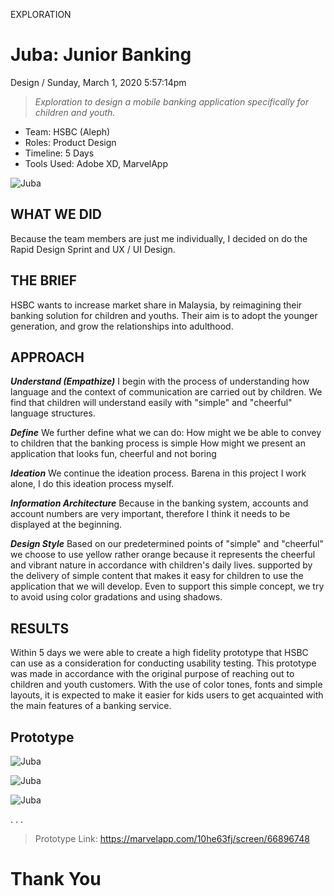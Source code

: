 <p class="type">EXPLORATION</p>

# Juba: Junior Banking

<p class="meta">Design  /  Sunday, March 1, 2020 5:57:14pm</p>

> *Exploration to design a mobile banking application specifically for children and youth.*

* Team: HSBC (Aleph)
* Roles: Product Design
* Timeline: 5 Days
* Tools Used: Adobe XD, MarvelApp

![Juba](https://farooq-agent.web.app/assets/images/works/details/242-juba/juba.jpg)

## WHAT WE DID

Because the team members are just me individually, I decided on do the Rapid Design Sprint and UX / UI Design.

## THE BRIEF

HSBC wants to increase market share in Malaysia, by reimagining their banking solution for children and youths. Their aim is to adopt the younger generation, and grow the relationships into adulthood.

## APPROACH

***Understand (Empathize)***
I begin with the process of understanding how language and the context of communication are carried out by children. We find that children will understand easily with "simple" and "cheerful" language structures.

***Define***
We further define what we can do:
How might we be able to convey to children that the banking process is simple
How might we present an application that looks fun, cheerful and not boring

***Ideation***
We continue the ideation process. Barena in this project I work alone, I do this ideation process myself.

***Information Architecture***
Because in the banking system, accounts and account numbers are very important, therefore I think it needs to be displayed at the beginning.

***Design Style***
Based on our predetermined points of "simple" and "cheerful" we choose to use yellow rather orange because it represents the cheerful and vibrant nature in accordance with children's daily lives. supported by the delivery of simple content that makes it easy for children to use the application that we will develop. Even to support this simple concept, we try to avoid using color gradations and using shadows.

## RESULTS
Within 5 days we were able to create a high fidelity prototype that HSBC can use as a consideration for conducting usability testing. This prototype was made in accordance with the original purpose of reaching out to children and youth customers. With the use of color tones, fonts and simple layouts, it is expected to make it easier for kids users to get acquainted with the main features of a banking service.

## Prototype

![Juba](https://farooq-agent.web.app/assets/images/works/details/242-juba/1@2x.png)

![Juba](https://farooq-agent.web.app/assets/images/works/details/242-juba/2@2x.png)

![Juba](https://farooq-agent.web.app/assets/images/works/details/242-juba/3@2x.png)

<p class="caption">. . .</p>

> Prototype Link: https://marvelapp.com/10he63fj/screen/66896748

# Thank You
